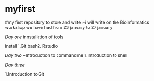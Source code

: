 # myfirst
#my first repository to store and write
~i will write on the Bioinformatics workshop we have had from 23 january to 27 january


*Day one*
innstallation of tools

install
1.Git bash2. Rstudio

*Day two*
~Introduction to commandline
1.introduction to shell


*Day three*

1.Introduction to Git
